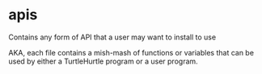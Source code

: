 # apis

Contains any form of API that a user may want to install to use

AKA, each file contains a mish-mash of functions or variables that can be used by either a TurtleHurtle program or a user program.
